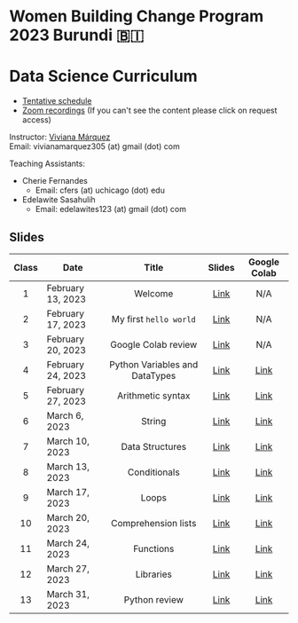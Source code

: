 # Women Building Change Program 2023 Burundi 🇧🇮
# Data Science Curriculum

- [Tentative schedule](https://docs.google.com/spreadsheets/d/1dFjTYSxrviJ2crVNM-oLtn4QnQ-rLmmrOq9bBgPa-8s/edit?usp=sharing)
- [Zoom recordings](https://docs.google.com/spreadsheets/d/1TOUg_nIrYOLaTPxg-YdZre_awuy5s8XNUCNxhHEfG1M/edit#gid=0) (If you can't see the content please click on request access)

Instructor: [Viviana Márquez](https://www.linkedin.com/in/vivianamarquez/)<br>
Email: vivianamarquez305 (at) gmail (dot) com

Teaching Assistants:
- Cherie Fernandes
    - Email: cfers (at) uchicago (dot) edu
- Edelawite Sasahulih
    - Email: edelawites123 (at) gmail (dot) com


## Slides 

| **Class** | **Date**          |        **Title**       | **Slides** | **Google Colab** |
|:---------:|-------------------|:----------------------:|:----------:|:--------------:|
|     1     | February 13, 2023  | Welcome                |    [Link](Class%2001%20-%20Welcome/class01_welcome.ipynb)    |     N/A     |
|     2     | February 17, 2023 | My first `hello world` |    [Link](Class%2002%20-%20My%20first%20Hello%20World/class02_helloworld.ipynb)    |          N/A     |
|     3     | February 20, 2023 | Google Colab review |    [Link](Class%2003%20-%20Variables%20and%20Datatypes/class03_variables_datatypes.ipynb)    |     N/A     |
|     4     | February 24, 2023 | Python Variables and DataTypes |    [Link](Class%2004%20-%20Variables%20and%20Datatypes%20Part%202/class04_variables_datatypes.ipynb)    |     [Link](https://colab.research.google.com/drive/1VGBPwvp0MiCbfr0KEtMhiT6T-V1r9N0-?usp=sharing)     |
|     5     | February 27, 2023 | Arithmetic syntax |    [Link](Class%2005%20-%20Arithmetic%20syntax/class05_arithmetic_syntax.ipynb)    |     [Link](https://colab.research.google.com/drive/1twEg1b0xMa1SFFwo_lWmS8TcGoSn-Nqf?usp=sharing)     |
|     6     | March 6, 2023 | String |    [Link](Class%2006%20-%20Strings/class06_strings.ipynb)    |     [Link]()     |
|     7     | March 10, 2023 | Data Structures |    [Link](Class%2007%20-%20Lists/class07_lists.ipynb)    |     [Link](https://colab.research.google.com/drive/1CumspJmWjOCdsHVxhPaRKMLccCUgTzSX?usp=sharing)     |
|     8     | March 13, 2023 | Conditionals |    [Link](Class%2008%20-%20Conditionals/class08_conditionals.ipynb)    |     [Link](https://colab.research.google.com/drive/19NpF7VTFUE-XPn1e6j7sVpoUX8xxNZvV?usp=sharing)     |
|     9     | March 17, 2023 | Loops |    [Link](Class%2009%20-%20Loops/class09_loops.ipynb)    |     [Link](https://colab.research.google.com/drive/1zSI9jQI2KNAmXTXSZGQJxDb9s4Mvr7Bz?usp=sharing)     |
|     10     | March 20, 2023 | Comprehension lists |    [Link](Class%2010%20-%20Comprehension%20List/class10_comprehension_list.ipynb)    |     [Link](https://colab.research.google.com/drive/1O_Lq4oeoe008cY8z_h0BeWCw8Q-hwDMZ?usp=sharing)     |
|     11     | March 24, 2023 | Functions |    [Link](Class%2011%20-%20Functions/class11_functions.ipynb)    |     [Link](https://colab.research.google.com/drive/1qtNACqDw4hLQrXG-1V_cCwxUxi8Tuasv?usp=sharing)     |
|     12     | March 27, 2023 | Libraries |    [Link](Class%2012%20-%20Libraries/class12_libraries.ipynb)    |     [Link](https://colab.research.google.com/drive/1H1uFlh8kc_9Nen_qiwqnv-WURkaFLQUg?usp=sharing)     |
|     13     | March 31, 2023 | Python review |    [Link](Class%2013%20-%20Python%20practice/class13_python_practice.ipynb)    |     [Link](https://colab.research.google.com/drive/15EKM6GZqZcMvU2SRgAXqdpC-l2QM_I3U?usp=sharing)     |


